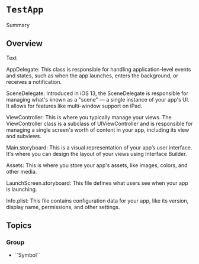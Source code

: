 # ``TestApp``

<!--@START_MENU_TOKEN@-->Summary<!--@END_MENU_TOKEN@-->

## Overview

<!--@START_MENU_TOKEN@-->Text<!--@END_MENU_TOKEN@--> 

AppDelegate: This class is responsible for handling application-level events and states, such as when the app launches, enters the background, or receives a notification.

SceneDelegate: Introduced in iOS 13, the SceneDelegate is responsible for managing what's known as a "scene" — a single instance of your app's UI. It allows for features like multi-window support on iPad.

ViewController: This is where you typically manage your views. The ViewController class is a subclass of UIViewController and is responsible for managing a single screen's worth of content in your app, including its view and subviews.

Main.storyboard: This is a visual representation of your app’s user interface. It's where you can design the layout of your views using Interface Builder.

Assets: This is where you store your app's assets, like images, colors, and other media.

LaunchScreen.storyboard: This file defines what users see when your app is launching.

Info.plist: This file contains configuration data for your app, like its version, display name, permissions, and other settings.


## Topics

### <!--@START_MENU_TOKEN@-->Group<!--@END_MENU_TOKEN@-->

- <!--@START_MENU_TOKEN@-->``Symbol``<!--@END_MENU_TOKEN@-->



